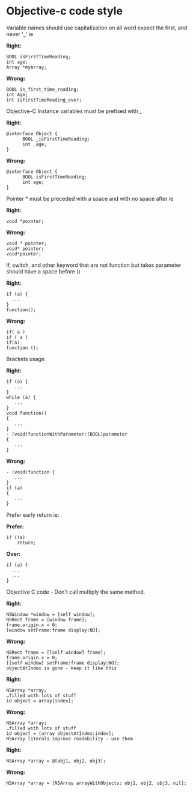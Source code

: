 # Objective-c code style

Variable names should use capitalization on all word expect the first, and never '_' ie

**Right:**
```obj-c
BOOL isFirstTimeReading;
int age;
Array *myArray;
```

**Wrong:**
```objc-c
BOOL is_first_time_reading;
int Age;
int isFirstTimeReading_ever;
```

Objective-C Instance variables must be prefixed with _

**Right:**
```obj-c
@interface Object {
	  BOOL _isFirstTimeReading;
	  int _age;
}
```

**Wrong:**
```objc-c
@interface Object {
	  BOOL isFirstTimeReading;
	  int age;
}
```

Pointer * must be preceded with a space and with no space after ie

**Right:**
```obj-c
void *pointer;
```

**Wrong:**
```objc-c
void * pointer;
void* pointer;
void*pointer;
```

If, switch, and other keyword that are not function but takes parameter should have a space before ()

**Right:**
```obj-c
if (a) {
  ...
}
function();
```

**Wrong:**
```objc-c
if( a )
if ( a )
if(a)
function ();
```

Brackets usage

**Right:**
```obj-c
if (a) {
   ...
}
while (a) {
   ...
}
void function()
{
   ...
}
- (void)functionWithParameter:(BOOL)parameter
{
   ...
}
```

**Wrong:**
```objc-c
- (void)function {
   ...
}
if (a)
{
   ...
}
```

Prefer early return ie:

**Prefer:**
```obj-c
if (!a)
    return;
```

**Over:**
```objc-c
if (a) {
  ...
  ...
}
```

Objective C code - Don't call multiply the same method.

**Right:**
```obj-c
NSWindow *window = [self window];
NSRect frame = [window frame];
frame.origin.x = 0;
[window setFrame:frame display:NO];
```

**Wrong:**
```objc-c
NSRect frame = [[self window] frame];
frame.origin.x = 0;
[[self window] setFrame:frame display:NO];
objectAtIndex is gone - keep it like this
```

**Right:**
```obj-c
NSArray *array;
…filled with lots of stuff
id object = array[index];
```

**Wrong:**
```objc-c
NSArray *array;
…filled with lots of stuff
id object = [array objectAtIndex:index];
NSArray literals improve readability - use them
```

**Right:**
```obj-c
NSArray *array = @[obj1, obj2, obj3];
```

**Wrong:**
```objc-c
NSArray *array = [NSArray arrayWithObjects: obj1, obj2, obj3, nil];
```

